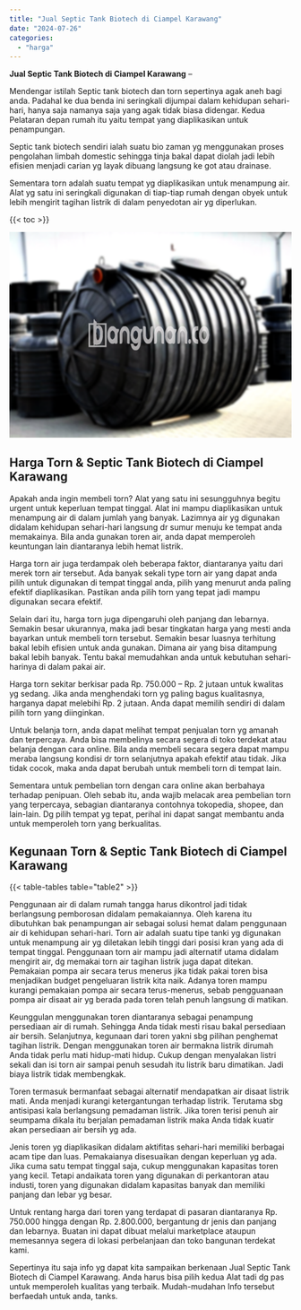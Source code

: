 ```yaml
---
title: "Jual Septic Tank Biotech di Ciampel Karawang"
date: "2024-07-26"
categories: 
  - "harga"
---
```


**Jual Septic Tank Biotech di Ciampel Karawang** –

Mendengar istilah Septic tank biotech dan torn sepertinya agak aneh bagi anda. Padahal ke dua benda ini seringkali dijumpai dalam kehidupan sehari-hari, hanya saja namanya saja yang agak tidak biasa didengar. Kedua Pelataran depan rumah itu yaitu tempat yang diaplikasikan untuk penampungan.

Septic tank biotech sendiri ialah suatu bio zaman yg menggunakan proses pengolahan limbah domestic sehingga tinja bakal dapat diolah jadi lebih efisien menjadi carian yg layak dibuang langsung ke got atau drainase.

Sementara torn adalah suatu tempat yg diaplikasikan untuk menampung air. Alat yg satu ini seringkali digunakan di tiap-tiap rumah dengan obyek untuk lebih mengirit tagihan listrik di dalam penyedotan air yg diperlukan.

{{< toc >}}

![Jual Septic Tank Biotech di Ciampel Karawang](/images/jual-bio-septictank-35.png)

## Harga Torn & Septic Tank Biotech di Ciampel Karawang

Apakah anda ingin membeli torn? Alat yang satu ini sesungguhnya begitu urgent untuk keperluan tempat tinggal. Alat ini mampu diaplikasikan untuk menampung air di dalam jumlah yang banyak. Lazimnya air yg digunakan didalam kehidupan sehari-hari langsung dr sumur menuju ke tempat anda memakainya. Bila anda gunakan toren air, anda dapat memperoleh keuntungan lain diantaranya lebih hemat listrik.

Harga torn air juga terdampak oleh beberapa faktor, diantaranya yaitu dari merek torn air tersebut. Ada banyak sekali type torn air yang dapat anda pilih untuk digunakan di tempat tinggal anda, pilih yang menurut anda paling efektif diaplikasikan. Pastikan anda pilih torn yang tepat jadi mampu digunakan secara efektif.

Selain dari itu, harga torn juga dipengaruhi oleh panjang dan lebarnya. Semakin besar ukurannya, maka jadi besar tingkatan harga yang mesti anda bayarkan untuk membeli torn tersebut. Semakin besar luasnya terhitung bakal lebih efisien untuk anda gunakan. Dimana air yang bisa ditampung bakal lebih banyak. Tentu bakal memudahkan anda untuk kebutuhan sehari-harinya di dalam pakai air.

Harga torn sekitar berkisar pada Rp. 750.000 – Rp. 2 jutaan untuk kwalitas yg sedang. Jika anda menghendaki torn yg paling bagus kualitasnya, harganya dapat melebihi Rp. 2 jutaan. Anda dapat memilih sendiri di dalam pilih torn yang diinginkan.

Untuk belanja torn, anda dapat melihat tempat penjualan torn yg amanah dan terpercaya. Anda bisa membelinya secara segera di toko terdekat atau belanja dengan cara online. Bila anda membeli secara segera dapat mampu meraba langsung kondisi dr torn selanjutnya apakah efektif atau tidak. Jika tidak cocok, maka anda dapat berubah untuk membeli torn di tempat lain.

Sementara untuk pembelian torn dengan cara online akan berbahaya terhadap penipuan. Oleh sebab itu, anda wajib melacak area pembelian torn yang terpercaya, sebagian diantaranya contohnya tokopedia, shopee, dan lain-lain. Dg pilih tempat yg tepat, perihal ini dapat sangat membantu anda untuk memperoleh torn yang berkualitas.

## Kegunaan Torn & Septic Tank Biotech di Ciampel Karawang

{{< table-tables table="table2" >}}

Penggunaan air di dalam rumah tangga harus dikontrol jadi tidak berlangsung pemborosan didalam pemakaiannya. Oleh karena itu dibutuhkan bak penampungan air sebagai solusi hemat dalam penggunaan air di kehidupan sehari-hari. Torn air adalah suatu tipe tanki yg digunakan untuk menampung air yg diletakan lebih tinggi dari posisi kran yang ada di tempat tinggal. Penggunaan torn air mampu jadi alternatif utama didalam mengirit air, dg memakai torn air tagihan listrik juga dapat ditekan. Pemakaian pompa air secara terus menerus jika tidak pakai toren bisa menjadikan budget pengeluaran listrik kita naik. Adanya toren mampu kurangi pemakaian pompa air secara terus-menerus, sebab pengguanaan pompa air disaat air yg berada pada toren telah penuh langsung di matikan.

Keunggulan menggunakan toren diantaranya sebagai penampung persediaan air di rumah. Sehingga Anda tidak mesti risau bakal persediaan air bersih. Selanjutnya, kegunaan dari toren yakni sbg pilihan penghemat tagihan listrik. Dengan menggunakan toren air bermakna listrik dirumah Anda tidak perlu mati hidup-mati hidup. Cukup dengan menyalakan listri sekali dan isi torn air sampai penuh sesudah itu listrik baru dimatikan. Jadi biaya listrik tidak membengkak.

Toren termasuk bermanfaat sebagai alternatif mendapatkan air disaat listrik mati. Anda menjadi kurangi ketergantungan terhadap listrik. Terutama sbg antisipasi kala berlangsung pemadaman listrik. Jika toren terisi penuh air seumpama dikala itu berjalan pemadaman listrik maka Anda tidak kuatir akan persediaan air bersih yg ada.

Jenis toren yg diaplikasikan didalam aktifitas sehari-hari memiliki berbagai acam tipe dan luas. Pemakaianya disesuaikan dengan keperluan yg ada. Jika cuma satu tempat tinggal saja, cukup menggunakan kapasitas toren yang kecil. Tetapi andaikata toren yang digunakan di perkantoran atau industi, toren yang digunakan didalam kapasitas banyak dan memiliki panjang dan lebar yg besar.

Untuk rentang harga dari toren yang terdapat di pasaran diantaranya Rp. 750.000 hingga dengan Rp. 2.800.000, bergantung dr jenis dan panjang dan lebarnya. Buatan ini dapat dibuat melalui marketplace ataupun memesannya segera di lokasi perbelanjaan dan toko bangunan terdekat kami.

Sepertinya itu saja info yg dapat kita sampaikan berkenaan Jual Septic Tank Biotech di Ciampel Karawang. Anda harus bisa pilih kedua Alat tadi dg pas untuk memperoleh kualitas yang terbaik. Mudah-mudahan Info tersebut berfaedah untuk anda, tanks.
